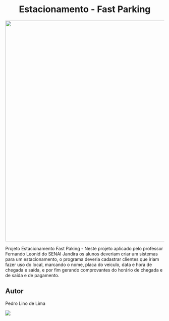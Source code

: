 <h1 align= "center">Estacionamento - Fast Parking</h1>

<img align="center" src="https://cdn.pixabay.com/photo/2016/02/24/17/26/garage-1220347_960_720.jpg" width="700px" heigth="500px">

Projeto Estacionamento Fast Paking  - Neste projeto aplicado pelo professor Fernando Leonid do SENAI Jandira os alunos deveriam criar um sistemas para um estacionamento, o programa deveria cadastrar clientes que iriam fazer uso do local, marcando o nome, placa do veiculo, data e hora de chegada e saída, e por fim gerando comprovantes do horário de chegada e de saída e de pagamento.

<h2>Autor</h2>

Pedro Lino de Lima

<img src="https://scontent-gru2-1.xx.fbcdn.net/v/t1.6435-9/131029125_104825238165245_3845294748041632651_n.jpg?_nc_cat=109&ccb=1-3&_nc_sid=174925&_nc_eui2=AeF_Vne61yrDD8yzX0HrPLbUnjdDIaVNNQeeN0MhpU01B4OunDC878LhucD85J-Nh3q4lSkeVHdpf-KZlUlE4unp&_nc_ohc=TjtZhkLmwfgAX_072Ti&_nc_ht=scontent-gru2-1.xx&oh=cf0d3f6493480c18528e274dc123b51c&oe=60DE001D">
